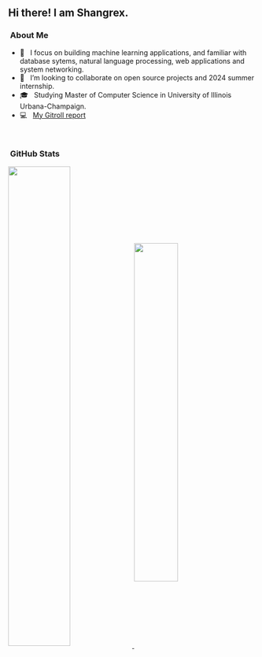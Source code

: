 <h2> Hi there! I am Shangrex. </h2>

<h3>  &nbsp;About Me </h3>

- 🌱 &nbsp; I focus on building machine learning applications, and familiar with database sytems, natural language processing, web applications and system networking.
- 👯 &nbsp; I’m looking to collaborate on open source projects and 2024 summer internship.
- 🎓 &nbsp; Studying Master of Computer Science in University of Illinois Urbana-Champaign.
- 💻 &nbsp; [My Gitroll report](https://gitroll.io/scan?id=czKlnqtIwJxxBSFSRcnl)

</br>

<h3>  &nbsp;GitHub Stats </h3>


<a href="https://github.com/anuraghazra/github-readme-stats">
  <img align="center" width=50% src="https://github-readme-stats.vercel.app/api?username=shangrex&show_icons=true" />
</a>
<a href="https://github.com/anuraghazra/convoychat">
  <img align="center" width=42% src="https://github-readme-stats.vercel.app/api/top-langs/?username=shangrex&hide=jupyter%20notebook,SWIG,Shaderlab&layout=compact"/>
</a>


